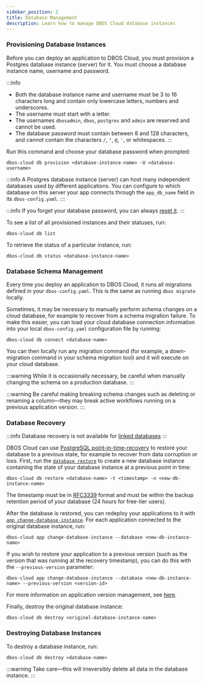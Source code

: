```yaml
---
sidebar_position: 2
title: Database Management
description: Learn how to manage DBOS Cloud database instances
---
```


### Provisioning Database Instances

Before you can deploy an application to DBOS Cloud, you must provision a Postgres database instance (server) for it.
You must choose a database instance name, username and password.

:::info
* Both the database instance name and username must be 3 to 16 characters long and contain only lowercase letters, numbers and underscores.
* The username must start with a letter.
* The usernames `dbosadmin`, `dbos`, `postgres` and `admin` are reserved and cannot be used.
* The database password must contain between 8 and 128 characters, and cannot contain the characters `/`, `"`, `@`, `'`, or whitespaces.
:::

Run this command and choose your database password when prompted:

```shell
dbos-cloud db provision <database-instance-name> -U <database-username>
```

:::info
A Postgres database instance (server) can host many independent databases used by different applications.
You can configure to which database on this server your app connects through the `app_db_name` field in its `dbos-config.yaml`.
:::

:::info
If you forget your database password, you can always [reset it](../cloud-tutorials/cloud-cli.md#dbos-cloud-db-reset-password).
:::

To see a list of all provisioned instances and their statuses, run:

```shell
dbos-cloud db list
```

To retrieve the status of a particular instance, run:

```shell
dbos-cloud db status <database-instance-name>
```

### Database Schema Management

Every time you deploy an application to DBOS Cloud, it runs all migrations defined in your `dbos-config.yaml`.
This is the same as running `dbos migrate` locally.

Sometimes, it may be necessary to manually perform schema changes on a cloud database, for example to recover from a schema migration failure.
To make this easier, you can load your cloud database connection information into your local `dbos-config.yaml` configuration file by running:

```shell
dbos-cloud db connect <database-name>
```

You can then locally run any migration command (for example, a down-migration command in your schema migration tool) and it will execute on your cloud database.

:::warning
While it is occasionally necessary, be careful when manually changing the schema on a production database.
:::

:::warning
Be careful making breaking schema changes such as deleting or renaming a column&#8212;they may break active workflows running on a previous application version.
:::

### Database Recovery

:::info
Database recovery is not available for [linked databases](./byod-management.md)
:::

DBOS Cloud can use [PostgreSQL point-in-time-recovery](https://www.postgresql.org/docs/current/continuous-archiving.html) to restore your database to a previous state, for example to recover from data corruption or loss.
First, run the [`database restore`](../cloud-tutorials/cloud-cli.md#dbos-cloud-db-restore) to create a new database instance containing the state of your database instance at a previous point in time:

```shell
dbos-cloud db restore <database-name> -t <timestamp> -n <new-db-instance-name>
```

The timestamp must be in [RFC3339](https://datatracker.ietf.org/doc/html/rfc3339) format and must be within the backup retention period of your database (24 hours for free-tier users).

After the database is restored, you can redeploy your applications to it with [`app change-database-instance`](../cloud-tutorials/cloud-cli.md#dbos-cloud-app-change-database-instance).
For each application connected to the original database instance, run:

```shell
dbos-cloud app change-database-instance --database <new-db-instance-name>
```

If you wish to restore your application to a previous version (such as the version that was running at the recovery timestamp), you can do this with the `--previous-version` parameter:

```shell
dbos-cloud app change-database-instance --database <new-db-instance-name> --previous-version <version-id>
```

For more information on application version management, see [here](./application-management.md#managing-application-versions).

Finally, destroy the original database instance:

```shell
dbos-cloud db destroy <original-database-instance-name>
```

### Destroying Database Instances

To destroy a database instance, run:

```shell
dbos-cloud db destroy <database-name>
```

:::warning
Take care&#8212;this will irreversibly delete all data in the database instance.
:::
